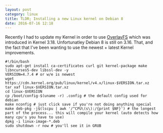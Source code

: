 ```yaml
---
layout: post
category: linux
title: TLDR; Installing a new Linux kernel on Debian 8
date: 2016-07-16 12:18
---
```


Recently I had to update my Kernel in order to use [OverlayFS](https://github.com/torvalds/linux/commit/e9be9d5e76e34872f0c37d72e25bc27fe9e2c54c) which was introduced in Kernel 3.18. Unfortunatley Debian 8 is still on 3.16. That, and the fact that I've been wanting to use the newest + latest Kernel improvements.

```
#!/bin/bash
sudo apt-get install ca-certificates curl git kernel-package make libncurses5-dev libssl-dev -y
VERSION=4.7.4 # or w/e is newest
wget https://cdn.kernel.org/pub/linux/kernel/v4.x/linux-$VERSION.tar.xz
tar xaf linux-$VERSION.tar.xz
cd linux-$VERSION
cp /boot/config-$(uname -r) .config # the default config used for debian
make nconfig # just click save if you're not doing anything special
make deb-pkg -j$(lscpu | awk '/^CPU\(s\):/{print $NF}') # the longest part of the process... this will compile your kernel (auto detects how many cpu's you have to use)
dpkg -i linux-image-*.deb
sudo shutdown -r now # you'll see it in GRUB
```

